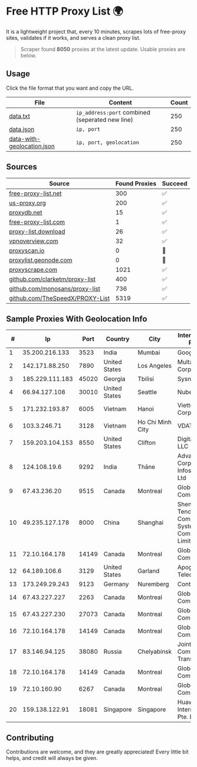 
# Free HTTP Proxy List 🌍

It is a lightweight project that, every 10 minutes, scrapes lots of free-proxy sites, validates if it works, and serves a clean proxy list.


> Scraper found **8050** proxies at the latest update. Usable proxies are below.

## Usage

Click the file format that you want and copy the URL.


|File|Content|Count|
|----|-------|-----|
|[data.txt](https://raw.githubusercontent.com/themiralay/Proxy-List-World/master/data.txt)|`ip_address:port` combined (seperated new line)|250|
|[data.json](https://raw.githubusercontent.com/themiralay/Proxy-List-World/master/data.json)|`ip, port`|250|
|[data-with-geolocation.json](https://raw.githubusercontent.com/themiralay/Proxy-List-World/master/data-with-geolocation.json)|`ip, port, geolocation`|250|

## Sources

|Source|Found Proxies|Succeed|
|------|-------------|-------|
|[free-proxy-list.net](https://free-proxy-list.net)|300|✅|
|[us-proxy.org](https://www.us-proxy.org)|200|✅|
|[proxydb.net](http://proxydb.net)|15|✅|
|[free-proxy-list.com](https://free-proxy-list.com/?page=&port=&type%5B%5D=http&type%5B%5D=https&up_time=0&search=Search)|1|✅|
|[proxy-list.download](https://www.proxy-list.download/HTTP)|26|✅|
|[vpnoverview.com](https://vpnoverview.com/privacy/anonymous-browsing/free-proxy-servers)|32|✅|
|[proxyscan.io](https://www.proxyscan.io)|0|🚫|
|[proxylist.geonode.com](https://proxylist.geonode.com/api/proxy-list?limit=300&page=1&sort_by=lastChecked&sort_type=desc&protocols=http,https)|0|🚫|
|[proxyscrape.com](https://api.proxyscrape.com/v2/?request=displayproxies&protocol=http&timeout=10000&country=all&ssl=all&anonymity=all)|1021|✅|
|[github.com/clarketm/proxy-list](https://raw.githubusercontent.com/clarketm/proxy-list/master/proxy-list-raw.txt)|400|✅|
|[github.com/monosans/proxy-list](https://raw.githubusercontent.com/monosans/proxy-list/main/proxies/http.txt)|736|✅|
|[github.com/TheSpeedX/PROXY-List](https://raw.githubusercontent.com/TheSpeedX/PROXY-List/master/http.txt)|5319|✅|


## Sample Proxies With Geolocation Info

|#|Ip|Port|Country|City|Internet Service Provider|
|-|--|----|-------|----|-------------------------|
|1|35.200.216.133|3523|India|Mumbai|Google LLC|
|2|142.171.88.250|7890|United States|Los Angeles|Multacom Corporation|
|3|185.229.111.183|45020|Georgia|Tbilisi|Sysnet LLC|
|4|66.94.127.108|30010|United States|Seattle|Nubes, LLC|
|5|171.232.193.87|6005|Vietnam|Hanoi|Viettel Corporation|
|6|103.3.246.71|3128|Vietnam|Ho Chi Minh City|VDATA|
|7|159.203.104.153|8550|United States|Clifton|DigitalOcean, LLC|
|8|124.108.19.6|9292|India|Thāne|Advantus Corporate Infoserv Private Ltd|
|9|67.43.236.20|9515|Canada|Montreal|GloboTech Communications|
|10|49.235.127.178|8000|China|Shanghai|Shenzhen Tencent Computer Systems Company Limited|
|11|72.10.164.178|14149|Canada|Montreal|GloboTech Communications|
|12|64.189.106.6|3129|United States|Garland|Apogee Telecom Inc.|
|13|173.249.29.243|9123|Germany|Nuremberg|Contabo GmbH|
|14|67.43.227.227|2263|Canada|Montreal|GloboTech Communications|
|15|67.43.227.230|27073|Canada|Montreal|GloboTech Communications|
|16|72.10.164.178|14149|Canada|Montreal|GloboTech Communications|
|17|83.146.94.125|38080|Russia|Chelyabinsk|Joint Stock Company TransTeleCom|
|18|72.10.164.178|14149|Canada|Montreal|GloboTech Communications|
|19|72.10.160.90|6267|Canada|Montreal|GloboTech Communications|
|20|159.138.122.91|18081|Singapore|Singapore|Huawei International Pte. LTD|



## Contributing

Contributions are welcome, and they are greatly appreciated! Every
little bit helps, and credit will always be given.

